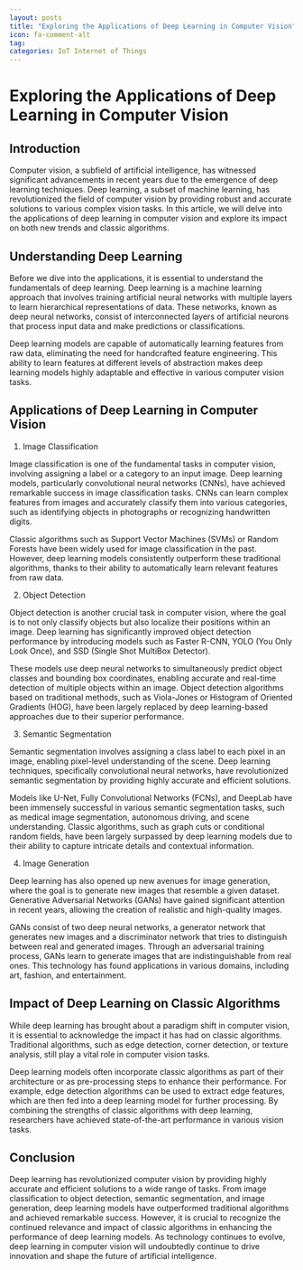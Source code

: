 ```yaml
---
layout: posts
title: "Exploring the Applications of Deep Learning in Computer Vision"
icon: fa-comment-alt
tag:      
categories: IoT Internet of Things
---
```



# Exploring the Applications of Deep Learning in Computer Vision

## Introduction

Computer vision, a subfield of artificial intelligence, has witnessed significant advancements in recent years due to the emergence of deep learning techniques. Deep learning, a subset of machine learning, has revolutionized the field of computer vision by providing robust and accurate solutions to various complex vision tasks. In this article, we will delve into the applications of deep learning in computer vision and explore its impact on both new trends and classic algorithms.

## Understanding Deep Learning

Before we dive into the applications, it is essential to understand the fundamentals of deep learning. Deep learning is a machine learning approach that involves training artificial neural networks with multiple layers to learn hierarchical representations of data. These networks, known as deep neural networks, consist of interconnected layers of artificial neurons that process input data and make predictions or classifications.

Deep learning models are capable of automatically learning features from raw data, eliminating the need for handcrafted feature engineering. This ability to learn features at different levels of abstraction makes deep learning models highly adaptable and effective in various computer vision tasks.

## Applications of Deep Learning in Computer Vision

1. Image Classification

Image classification is one of the fundamental tasks in computer vision, involving assigning a label or a category to an input image. Deep learning models, particularly convolutional neural networks (CNNs), have achieved remarkable success in image classification tasks. CNNs can learn complex features from images and accurately classify them into various categories, such as identifying objects in photographs or recognizing handwritten digits.

Classic algorithms such as Support Vector Machines (SVMs) or Random Forests have been widely used for image classification in the past. However, deep learning models consistently outperform these traditional algorithms, thanks to their ability to automatically learn relevant features from raw data.

2. Object Detection

Object detection is another crucial task in computer vision, where the goal is to not only classify objects but also localize their positions within an image. Deep learning has significantly improved object detection performance by introducing models such as Faster R-CNN, YOLO (You Only Look Once), and SSD (Single Shot MultiBox Detector).

These models use deep neural networks to simultaneously predict object classes and bounding box coordinates, enabling accurate and real-time detection of multiple objects within an image. Object detection algorithms based on traditional methods, such as Viola-Jones or Histogram of Oriented Gradients (HOG), have been largely replaced by deep learning-based approaches due to their superior performance.

3. Semantic Segmentation

Semantic segmentation involves assigning a class label to each pixel in an image, enabling pixel-level understanding of the scene. Deep learning techniques, specifically convolutional neural networks, have revolutionized semantic segmentation by providing highly accurate and efficient solutions.

Models like U-Net, Fully Convolutional Networks (FCNs), and DeepLab have been immensely successful in various semantic segmentation tasks, such as medical image segmentation, autonomous driving, and scene understanding. Classic algorithms, such as graph cuts or conditional random fields, have been largely surpassed by deep learning models due to their ability to capture intricate details and contextual information.

4. Image Generation

Deep learning has also opened up new avenues for image generation, where the goal is to generate new images that resemble a given dataset. Generative Adversarial Networks (GANs) have gained significant attention in recent years, allowing the creation of realistic and high-quality images.

GANs consist of two deep neural networks, a generator network that generates new images and a discriminator network that tries to distinguish between real and generated images. Through an adversarial training process, GANs learn to generate images that are indistinguishable from real ones. This technology has found applications in various domains, including art, fashion, and entertainment.

## Impact of Deep Learning on Classic Algorithms

While deep learning has brought about a paradigm shift in computer vision, it is essential to acknowledge the impact it has had on classic algorithms. Traditional algorithms, such as edge detection, corner detection, or texture analysis, still play a vital role in computer vision tasks.

Deep learning models often incorporate classic algorithms as part of their architecture or as pre-processing steps to enhance their performance. For example, edge detection algorithms can be used to extract edge features, which are then fed into a deep learning model for further processing. By combining the strengths of classic algorithms with deep learning, researchers have achieved state-of-the-art performance in various vision tasks.

## Conclusion

Deep learning has revolutionized computer vision by providing highly accurate and efficient solutions to a wide range of tasks. From image classification to object detection, semantic segmentation, and image generation, deep learning models have outperformed traditional algorithms and achieved remarkable success. However, it is crucial to recognize the continued relevance and impact of classic algorithms in enhancing the performance of deep learning models. As technology continues to evolve, deep learning in computer vision will undoubtedly continue to drive innovation and shape the future of artificial intelligence.